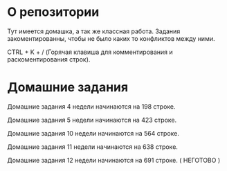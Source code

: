 # О репозитории
Тут имеется домашка, а так же классная работа.
Задания закоментированны, чтобы не было каких то конфликтов между ними.

CTRL + K + / (Горячая клавиша для комментирования и раскоментирования строк).
# Домашние задания
Домашние задания 4 недели начинаются на 198 строке.

Домашние задания 5 недели начинаются на 423 строке.

Домашние задания 10 недели начинаются на 564 строке.

Домашние задания 11 недели начинаются на 638 строке.

Домашние задания 12 недели начинаются на 691 строке. ( НЕГОТОВО )
